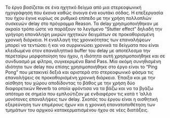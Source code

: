 Το έργο βασίζεται σε ένα ηχητικό δείγμα από μια στερεοφωνική ηχογράφηση που έκανα καθώς άνοιγα ένα κουτάκι σόδας. 
Η επεξεργασία του ήχου έγινε κυρίως σε ρυθμικό επίπεδο με την χρήση πολλαπλών συσκευών delay στο πρόγραμμα Reason. 
Τα delay χρησιμοποιήθηκαν με ακραίο τρόπο ώστε να παράξουν το λεγόμενο “Stutter effect” δηλαδή την γρήγορη επανάληψη 
μικρών ηχητικών δειγμάτων σε προκαθορισμένη χρονική διάρκεια. Η εναλλαγή της χρονικότητας των επαναλήψεων μπορεί να 
τεντώσει ή και να συρρικνώσει χρονικά τα δείγματα που είναι κλειδωμένα στον επαναληπτικό buffer του delay με αποτέλεσμα 
την περεταίρω μορφοποίηση του ήχου, η ιδιότητα αυτή χρησιμοποιήθηκε και σε συνδυασμό με φίλτρα, συγκεκριμένα Band Pass. 
Μία ακόμη συνηθισμένη ιδιότητα των delay που επίσης χρησιμοποιήθηκε στο έργο είναι το “Ping Pong” που μετακινεί δεξιά 
και αριστερά στο στερεοφωνικό φάσμα τις επαναλήψεις σε προκαθορισμένη χρονική διάρκεια. Έπαιξα και με την αίσθηση του 
χώρου αποδίδοντας το βάθος με την χρήση δύο διαφορετικών Reverb τα οποία φρόντισα να τα βάζω και να τα βγάζω απότομα 
σε σημεία που εμπλούτιζαν με ενδιαφέρον τις κατά τ ’αλλά μονότονες επαναλήψεις των delay.
Σκοπός του έργου είναι η αισθητική εξερεύνηση των επιμέρους ήχων και η χρονική επανατοποθέτηση των τμημάτων 
του αρχικού κατακερματισμένου ήχου σε νέες διατάξεις. 

